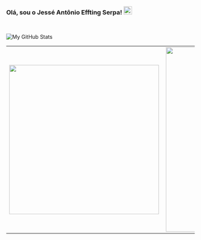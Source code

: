 <h3>Olá, sou o <a>Jessé Antônio Effting Serpa</a>! <img src="https://camo.githubusercontent.com/e8e7b06ecf583bc040eb60e44eb5b8e0ecc5421320a92929ce21522dbc34c891/68747470733a2f2f6d656469612e67697068792e636f6d2f6d656469612f6876524a434c467a6361737252346961377a2f67697068792e676966" href="#" width="22px"></h3>
<br>

![My GitHub Stats](https://github-readme-stats.vercel.app/api/?username=jesseantonio&count_private=true&theme=default&showicons=true&show_icons=true&hide=issues,stars&hide_border=true&custom_title=Minhas⠀Conquistas&icon_color=333D57&title_color=333D57&count_private=true)
<br>


<center>
<table>
    <tr>
        <td><img width="400px" align="left" src="![My GitHub Stats](https://github-readme-stats.vercel.app/api/?username=jesseantonio&count_private=true&theme=default&showicons=true&show_icons=true&hide=issues,stars&hide_border=true&custom_title=Minhas⠀Conquistas&icon_color=333D57&title_color=333D57&count_private=true)"/></td>
        <td><img width="495px" align="left" src="![Top Langs](https://github-readme-stats.vercel.app/api/top-langs/?username=jesseantonio&layout=compact&hide_border=true&custom_title=Minhas⠀Linguagens&icon_color=000000&title_color=000000&count_private=true)"/></td>
    </tr>   
</table>
</center>  
